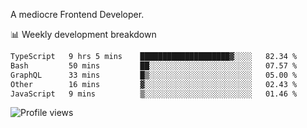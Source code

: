 A mediocre Frontend Developer.

📊 Weekly development breakdown
<!--START_SECTION:waka-->

```txt
TypeScript   9 hrs 5 mins    ████████████████████▓░░░░   82.34 %
Bash         50 mins         ██░░░░░░░░░░░░░░░░░░░░░░░   07.57 %
GraphQL      33 mins         █▒░░░░░░░░░░░░░░░░░░░░░░░   05.00 %
Other        16 mins         ▓░░░░░░░░░░░░░░░░░░░░░░░░   02.43 %
JavaScript   9 mins          ▒░░░░░░░░░░░░░░░░░░░░░░░░   01.46 %
```

<!--END_SECTION:waka-->

<img src="https://gpvc.arturio.dev/iqbalfasri" alt="Profile views"/>
